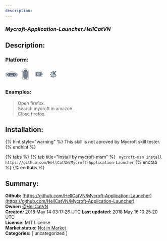 ```yaml
---
description: 
---
```


### _Mycroft-Application-Launcher.HellCatVN_  
## Description:  
  
  
### Platform:  
 ![Mark I](../.gitbook/assets/mark-1-icon.png)  ![Mark II](../.gitbook/assets/mark-2-icon.png)  ![Picroft](../.gitbook/assets/picroft-icon.png)  ![plasmoid](../.gitbook/assets/kde.png)   
### Examples:  
> Open firefox.  
> Search mycroft in amazon.  
> Close firefox.  
  
## Installation:  
{% hint style="warning" %}
This skill is not aproved by Mycroft skill tester.
{% endhint %}
    
{% tabs %}
{% tab title="Install by mycroft-msm" %}
``` mycroft-msm install https://github.com/HellCatVN/Mycroft-Application-Launcher```
{% endtab %}
  {% endtabs %}
    
## Summary:  
**Github:** [https://github.com/HellCatVN/Mycroft-Application-Launcher](https://github.com/HellCatVN/Mycroft-Application-Launcher)  
**Owner:** [@HellCatVN](https://github.com/HellCatVN)  
**Created:** 2018 May 14 03:17:26 UTC  **Last updated:** 2018 May 16 10:25:20 UTC  
**License:** MIT License  
**Market status:** [Not in Market](https://market.mycroft.ai/skill/)  
**Categories:** [ uncategorized ]   
